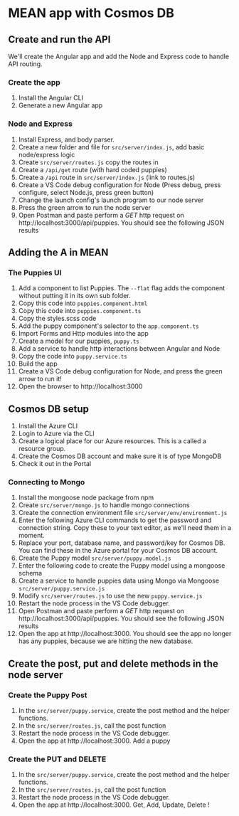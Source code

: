 # MEAN app with Cosmos DB

## Create and run the API

We'll create the Angular app and add the Node and Express code to handle API routing.

### Create the app

1.  Install the Angular CLI
1.  Generate a new Angular app

### Node and Express

1.  Install Express, and body parser.
1.  Create a new folder and file for `src/server/index.js`, add basic node/express logic
1.  Create `src/server/routes.js` copy the routes in
1.  Create a `/api/get` route (with hard coded puppies)
1.  Create a `/api` route in `src/server/index.js` (link to routes.js)
1.  Create a VS Code debug configuration for Node (Press debug, press configure, select Node.js, press green button)
1.  Change the launch config's launch program to our node server
1.  Press the green arrow to run the node server
1.  Open Postman and paste perform a _GET_ http request on http://localhost:3000/api/puppies. You should see the following JSON results

## Adding the A in MEAN

### The Puppies UI

1.  Add a component to list Puppies. The `--flat` flag adds the component without putting it in its own sub folder.
1.  Copy this code into `puppies.component.html`
1.  Copy this code into `puppies.component.ts`
1.  Copy the styles.scss code
1.  Add the puppy component's selector to the `app.component.ts`
1.  Import Forms and Http modules into the app
1.  Create a model for our puppies, `puppy.ts`
1.  Add a service to handle http interactions between Angular and Node
1.  Copy the code into `puppy.service.ts`
1.  Build the app
1.  Create a VS Code debug configuration for Node, and press the green arrow to run it!
1.  Open the browser to http://localhost:3000

## Cosmos DB setup

1.  Install the Azure CLI
1.  Login to Azure via the CLI
1.  Create a logical place for our Azure resources. This is a called a resource group.
1.  Create the Cosmos DB account and make sure it is of type MongoDB
1.  Check it out in the Portal

### Connecting to Mongo

1.  Install the mongoose node package from npm
1.  Create `src/server/mongo.js` to handle mongo connections
1.  Create the connection environment file `src/server/env/environment.js`
1.  Enter the following Azure CLI commands to get the password and connection string. Copy these to your text editor, as we'll need them in a moment.
1.  Replace your port, database name, and password/key for Cosmos DB. You can find these in the Azure portal for your Cosmos DB account.
1.  Create the Puppy model `src/server/puppy.model.js`
1.  Enter the following code to create the Puppy model using a mongoose schema
1.  Create a service to handle puppies data using Mongo via Mongoose `src/server/puppy.service.js`
1.  Modify `src/server/routes.js` to use the new `puppy.service.js`
1.  Restart the node process in the VS Code debugger.
1.  Open Postman and paste perform a _GET_ http request on http://localhost:3000/api/puppies. You should see the following JSON results
1.  Open the app at http://localhost:3000. You should see the app no longer has any puppies, because we are hitting the new database.

## Create the post, put and delete methods in the node server

### Create the Puppy Post

1.  In the `src/server/puppy.service`, create the post method and the helper functions.
1.  In the `src/server/routes.js`, call the post function
1.  Restart the node process in the VS Code debugger.
1.  Open the app at http://localhost:3000. Add a puppy

### Create the PUT and DELETE

1.  In the `src/server/puppy.service`, create the post method and the helper functions.
1.  In the `src/server/routes.js`, call the post function
1.  Restart the node process in the VS Code debugger.
1.  Open the app at http://localhost:3000. Get, Add, Update, Delete !
